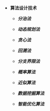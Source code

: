   + **算法设计技术**
    + ***分治法***
    
    + ***动态规划法***
    
    + ***贪心法***
    
    + ***回溯法***
    
    + ***分支界限法***
    
    + ***概率算法***
    
    + ***近似算法***
    + ***数据挖掘算法***
    + ***智能优化算法***
